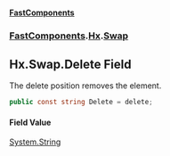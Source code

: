 #### [FastComponents](FastComponents.md 'FastComponents')
### [FastComponents](FastComponents.md 'FastComponents').[Hx](FastComponents.Hx.md 'FastComponents.Hx').[Swap](FastComponents.Hx.Swap.md 'FastComponents.Hx.Swap')

## Hx.Swap.Delete Field

The delete position removes the element.

```csharp
public const string Delete = delete;
```

#### Field Value
[System.String](https://docs.microsoft.com/en-us/dotnet/api/System.String 'System.String')
